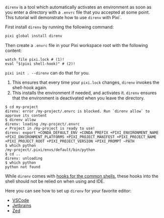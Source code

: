 
`direnv` is a tool which automatically activates an environment as soon as you enter a directory with a `.envrc` file that you accepted at some point.
This tutorial will demonstrate how to use `direnv` with Pixi`.

First install `direnv` by running the following command:

```bash
pixi global install direnv
```

Then create a `.envrc` file in your Pixi workspace root with the following content:

```shell title=".envrc"
watch_file pixi.lock # (1)!
eval "$(pixi shell-hook)" # (2)!
```

`pixi init . --direnv` can do that for you.

1. This ensures that every time your `pixi.lock` changes, `direnv` invokes the shell-hook again.
2. This installs the environment if needed, and activates it. `direnv` ensures that the environment is deactivated when you leave the directory.

```shell
$ cd my-project
direnv: error /my-project/.envrc is blocked. Run `direnv allow` to approve its content
$ direnv allow
direnv: loading /my-project/.envrc
✔ Project in /my-project is ready to use!
direnv: export +CONDA_DEFAULT_ENV +CONDA_PREFIX +PIXI_ENVIRONMENT_NAME +PIXI_ENVIRONMENT_PLATFORMS +PIXI_PROJECT_MANIFEST +PIXI_PROJECT_NAME +PIXI_PROJECT_ROOT +PIXI_PROJECT_VERSION +PIXI_PROMPT ~PATH
$ which python
/my-project/.pixi/envs/default/bin/python
$ cd ..
direnv: unloading
$ which python
python not found
```

While `direnv` comes with [hooks for the common shells](https://direnv.net/docs/hook.html),
these hooks into the shell should not be relied on when using and IDE.

Here you can see how to set up `direnv` for your favorite editor:

- [VSCode](../editor/vscode.md#direnv-extension)
- [Jetbrains](../editor/jetbrains.md#direnv)
- [Zed](../editor/zed.md)
